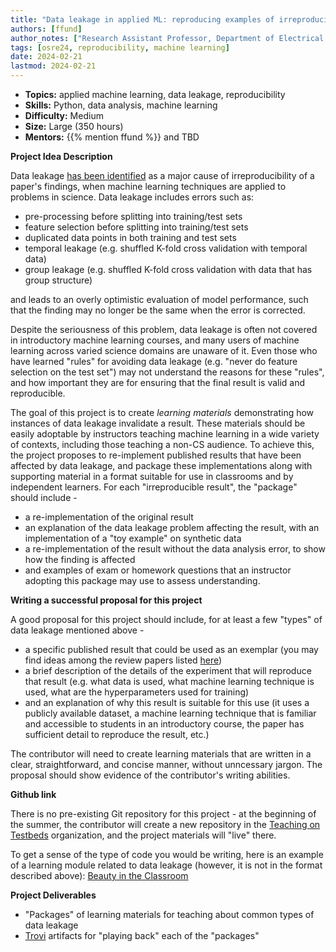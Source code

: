 ```yaml
---
title: "Data leakage in applied ML: reproducing examples of irreproducibility" 
authors: [ffund]
author_notes: ["Research Assistant Professor, Department of Electrical and Computer Engineering, New York University"]
tags: [osre24, reproducibility, machine learning]
date: 2024-02-21
lastmod: 2024-02-21
---
```


- **Topics:** applied machine learning, data leakage, reproducibility
- **Skills:** Python, data analysis, machine learning
- **Difficulty:** Medium
- **Size:** Large (350 hours)
- **Mentors:** {{% mention ffund %}} and TBD

**Project Idea Description**

Data leakage [has been identified](https://www.cell.com/patterns/pdfExtended/S2666-3899(23)00159-9) as a major cause of irreproducibility of a paper's findings, when machine learning techniques are applied to problems in science. Data leakage includes errors such as:

* pre-processing before splitting into training/test sets
* feature selection before splitting into training/test sets
* duplicated data points in both training and test sets
* temporal leakage (e.g. shuffled K-fold cross validation with temporal data)
* group leakage (e.g. shuffled K-fold cross validation with data that has group structure)

and leads to an overly optimistic evaluation of model performance, such that the finding may no longer be the same when the error is corrected.

Despite the seriousness of this problem, data leakage is often not covered in introductory machine learning courses, and many users of machine learning across varied science domains are unaware of it. Even those who have learned "rules" for avoiding data leakage (e.g. "never do feature selection on the test set") may not understand the reasons for these "rules", and how important they are for ensuring that the final result is valid and reproducible.

The goal of this project is to create *learning materials* demonstrating how instances of data leakage invalidate a result. These materials should be easily adoptable by instructors teaching machine learning in a wide variety of contexts, including those teaching a non-CS audience. To achieve this, the project proposes to re-implement published results that have been affected by data leakage, and package these implementations along with supporting material in a format suitable for use in classrooms and by independent learners. For each "irreproducible result", the "package" should include - 

* a re-implementation of the original result
* an explanation of the data leakage problem affecting the result, with an implementation of a "toy example" on synthetic data
* a re-implementation of the result without the data analysis error, to show how the finding is affected
* and examples of exam or homework questions that an instructor adopting this package may use to assess understanding.


**Writing a successful proposal for this project**

A good proposal for this project should include, for at least a few "types" of data leakage mentioned above - 

* a specific published result that could be used as an exemplar (you may find ideas among the review papers listed [here](https://reproducible.cs.princeton.edu/#rep-failures))
* a brief description of the details of the experiment that will reproduce that result (e.g. what data is used, what machine learning technique is used, what are the hyperparameters used for training)
* and an explanation of why this result is suitable for this use (it uses a publicly available dataset, a machine learning technique that is familiar and accessible to students in an introductory course, the paper has sufficient detail to reproduce the result, etc.)

The contributor will need to create learning materials that are written in a clear, straightforward, and concise manner, without unncessary jargon. The proposal should show evidence of the contributor's writing abilities.

**Github link**

There is no pre-existing Git repository for this project - at the beginning of the summer, the contributor will create a new repository in the [Teaching on Testbeds](https://github.com/teaching-on-testbeds/) organization, and the project materials will "live" there.

To get a sense of the type of code you would be writing, here is an example of a learning module related to data leakage (however, it is not in the format described above): [Beauty in the Classroom](https://colab.research.google.com/github/ffund/ml-notebooks/blob/master/notebooks/4-linear-regression-case-study-part-2.ipynb)

**Project Deliverables**

- "Packages" of learning materials for teaching about common types of data leakage 
- [Trovi](https://chameleoncloud.org/experiment/share/) artifacts for "playing back" each of the "packages"





